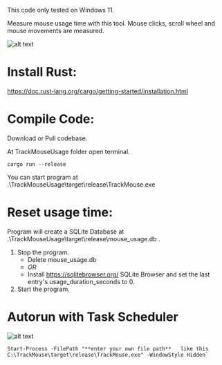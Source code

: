 This code only tested on Windows 11.

Measure mouse usage time with this tool. Mouse clicks, scroll wheel and mouse movements are measured.


![alt text](https://iili.io/2QpOgrg.png "tray")
# Install Rust:
https://doc.rust-lang.org/cargo/getting-started/installation.html 

# Compile Code:
Download or Pull codebase.

At TrackMouseUsage folder open terminal.
```
cargo run --release
```

You can start program at .\TrackMouseUsage\target\release\TrackMouse.exe

# Reset usage time:
Program will create a SQLite Database at .\TrackMouseUsage\target\release\mouse_usage.db .
1. Stop the program.
   * Delete mouse_usage.db
   *  *OR*
   * Install https://sqlitebrowser.org/ SQLite Browser and set the last entry's usage_duration_seconds to 0.
2. Start the program.

# Autorun with  Task Scheduler
![alt text](https://iili.io/2ZFsUg9.png "task")

```
Start-Process -FilePath "**enter your own file path**   like this C:\TrackMouse\target\release\TrackMouse.exe" -WindowStyle Hidden`
```
